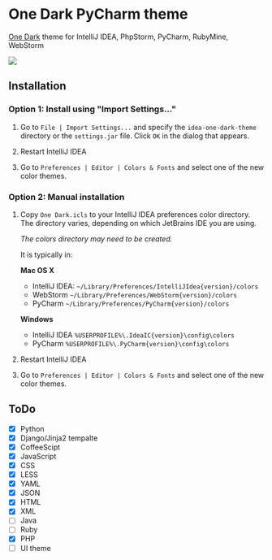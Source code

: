 # One Dark PyCharm theme

[One Dark](https://github.com/atom/one-dark-syntax) theme for IntelliJ IDEA, PhpStorm, PyCharm, RubyMine, WebStorm

![](screenshots/1.png)

## Installation

### Option 1: Install using "Import Settings..."

1. Go to `File | Import Settings...` and specify the `idea-one-dark-theme` directory or the `settings.jar` file.
 Click `OK` in the dialog that appears.

2. Restart IntelliJ IDEA

3. Go to `Preferences | Editor | Colors & Fonts` and select one of the new 
color themes.

### Option 2: Manual installation

1.  Copy `One Dark.icls` to your IntelliJ IDEA preferences
    color directory. The directory varies, depending on which JetBrains IDE you are using. 

    *The colors directory may need to be created.*

    It is typically in:

    **Mac OS X**

    * IntelliJ IDEA: `~/Library/Preferences/IntelliJIdea{version}/colors`
    * WebStorm `~/Library/Preferences/WebStorm{version}/colors`
    * PyCharm `~/Library/Preferences/PyCharm{version}/colors`

    **Windows**
    * IntelliJ IDEA `%USERPROFILE%\.IdeaIC{version}\config\colors` 
    * PyCharm `%USERPROFILE%\.PyCharm{version}\config\colors`

2. Restart IntelliJ IDEA

3. Go to `Preferences | Editor | Colors & Fonts` and select one of the new 
color themes.

## ToDo

- [x] Python
- [x] Django/Jinja2 tempalte
- [x] CoffeeScipt
- [x] JavaScript
- [x] CSS
- [x] LESS
- [x] YAML
- [x] JSON
- [x] HTML
- [x] XML
- [ ] Java
- [ ] Ruby
- [x] PHP
- [ ] UI theme
